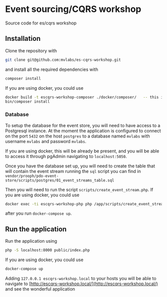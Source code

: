 # Event sourcing/CQRS workshop

Source code for es/cqrs workshop

## Installation

Clone the repository with

```bash
git clone git@github.com:mvlabs/es-cqrs-workshop.git
```

and install all the required dependencies with

```bash
composer install
```

If you are using docker, you could use

```bash
docker build -t escqrs-workshop-composer ./docker/composer/   -- this is needed only the first time
bin/composer install
```

### Database

To setup the database for the event store, you will need to have access to a Postgresql instance.
At the moment the application is configured to connect on the port `5432` on the host `postgres`
to a database named `mvlabs` with username `mvlabs` and password `mvlabs`.

If you are using docker, this will be already be present, and you will be able to access it through
pgAdmin navigating to `localhost:5050`.

Once you have the database set up, you will need to create the table that will contain the event stream
running the `sql` script you can find in `vendor/prooph/pdo-event-store/scripts/postgres/01_event_streams_table.sql`

Then you will need to run the script `scripts/create_event_stream.php`. If you are using docker, you could use

```bash
docker exec -ti escqrs-workshop-php php /app/scripts/create_event_stream.php
```

after you run `docker-compose up`.

## Run the application

Run the application using

```bash
php -S localhost:8000 public/index.php
```

If you are using docker, you could use

```bash
docker-compose up
```

Adding `127.0.0.1 escqrs-workshop.local` to your hosts you will be able
to navigate to [http://escqrs-workshop.local/](http://escqrs-workshop.local/)
and see the wonderful application